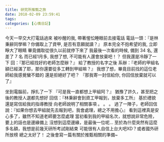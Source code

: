 ```yaml
---
title: 研究所推甄之旅
date: 2018-02-09 23:59:41
tags:
categories: [心情日記]
---
```

今天一早交大打電話過來
被吵醒的我, 帶著惺忪睡眼前去接電話
電話一頭：『是林秉辭同學嘛？你備取上了資甲, 是否有意願就讀？』
原本完全不抱希望的我, 立即睜大了眼睛
畢竟備取從很久以前就停下來了
我最後一次看的時候, 備到 34 名, 還差了 7 名
而已經1月多, 我想了想, 不可能有人還會放棄吧！？
但我還是冷靜了一下
回：『那已經找好的老師怎麼辦？』
給了教授的名字之後
系辦：『老師的甲組名額已經滿了耶，那你還要從多工轉到甲組嘛？』
我想了想，畢竟目前找的這位老師給我感覺蠻不錯的
還是拒絕好了吧？
『那我寄一封信給你, 你回信放棄就可以了』

坐到電腦前，掙扎了一下
『可是我一直都想上甲組阿？』
猶豫了許久，甚至把之後的教授人選都先想好
回信：『林秉辭會到資工甲報到，放棄多工所』
基於禮貌還是寫信給我的指導教授
向老師說明了相關事項
。
。
。
過了一陣子，老師回信說：『如果你想去甲組就先去報到吧，我會處理，總之不用擔心』
看到這裡真是安心多了，雖然不知道老師要怎麼處理
當初看到我的甲組名次，就想說非常危險，要上的話也是邊緣備上
沒想到這麼邊緣，是最後一位呢...
至於為什麼突然有這麼多名額，我想是前幾天研所考試剛結束
可能很有人自信上台大吧XD？或者國外研所放榜
總之太好了！
之後會寫一篇有關於推甄相關的準備~
